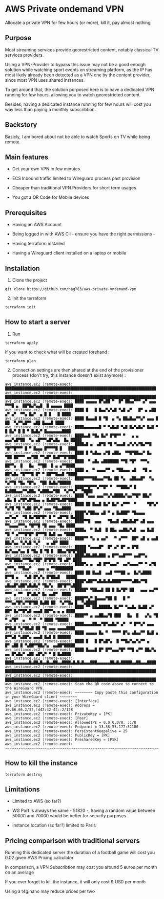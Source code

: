 # AWS Private ondemand VPN

Allocate a private VPN for few hours (or more), kill it, pay almost nothing


## Purpose

Most streaming services provide georestricted content, notably classical TV services providers.

Using a VPN-Provider to bypass this issue may not be a good enough solution while watching sport events on streaming platform, as the IP has most likely already been detected as a VPN one by the content provider, since most VPN uses shared instances.

To get around that, the solution purposed here is to have a dedicated VPN running for few hours, allowing you to watch georestricted content.

Besides, having a dedicated instance running for few hours will cost you way less than paying a monthly subscribtion.

## Backstory

Basicly, I am bored about not be able to watch Sports on TV while being remote.

## Main features

* Get your own VPN in few minutes

* ECS Inbound traffic limited to Wireguard process past provision

* Cheaper than traditional VPN Providers for short term usages

* You got a QR Code for Mobile devices

## Prerequisites

* Having an AWS Account

* Being logged in with AWS Cli - ensure you have the right permissions -

* Having terraform installed

* Having a Wireguard client installed on a laptop or mobile

## Installation

1. Clone the project

```
git clone https://github.com/nag763/aws-private-ondemand-vpn
```

2. Init the terraform

```
terraform init
```

## How to start a server

1. Run

```
terraform apply
```

If you want to check what will be created forehand :

```
terraform plan
```

2. Connection settings are then shared at the end of the provisioner process (don't try, this instance doesn't exist anymore) :

```
aws_instance.ec2 (remote-exec): █████████████████████████████████████████████████████████████████████
aws_instance.ec2 (remote-exec): █████████████████████████████████████████████████████████████████████
aws_instance.ec2 (remote-exec): ████ ▄▄▄▄▄ █▀▄██ ▀  █▀ ██▄▄▀▀▀ ▄▀ ▄▄▄ ▀▀▀█ ▄  ██▀█▄▀▄▄█  █ ▄▄▄▄▄ ████
aws_instance.ec2 (remote-exec): ████ █   █ █▄▄▀▄▀▄█ ▀▄█ ▄▀   █▀ ▄ ▄██  ▄▀ ▄▀  ▀▀▄ █▄▀  ▄ █ █   █ ████
aws_instance.ec2 (remote-exec): ████ █▄▄▄█ █ ▀█  ▄ ▀▄ ██▄█▄▄▀▀▄▀ ▄▄▄ █    ██  ▀▄▀▀▄█▀▀ ▄██ █▄▄▄█ ████
aws_instance.ec2 (remote-exec): ████▄▄▄▄▄▄▄█ ▀ ▀▄█▄█ ▀▄█ █▄▀▄█▄▀ █▄█ ▀ █ █▄▀ █ █ ▀ █▄█▄▀ █▄▄▄▄▄▄▄████
aws_instance.ec2 (remote-exec): ████▄▄█ ▀█▄ █▄▀ █▀█▀▀ ▀   ▄ ▄     ▄▄▄▀▄█▀██  ▀▄ ▄█▀▀▀▄█▀▄█▄  █▄ █████
aws_instance.ec2 (remote-exec): ████▄█ ▄  ▄█▀█ ▀█ ▀▄▄▄█ ▄▀▄▀▄▀█▄▀▀█ ▀█▀▀█▀▀▀ █ ▀ █▄▄▄ █▀▀▀▀█ █   ████
aws_instance.ec2 (remote-exec): ████ █ ▀▄█▄▄ ▄▀█ ▄██▄  ▀▀█▀██▄▄▀ █▄ ▀██ ██▀▀▀ ▄▄▀██ ▀▀▄█▀ █▄█▀▀█▀████
aws_instance.ec2 (remote-exec): ████  ▀ ▄█▄ ▄███████ ▀▀█ ▀█▀  ▀▀▀▄   ██▀▀▄  █   █▄  ▀▀██  █ ▄ ▄▀▀████
aws_instance.ec2 (remote-exec): ████ ▄  ▀ ▄▄▄▄▀▀ ▄ ▀██▄▄▄ ▄█   ▀█ ▄ ██▀▄█▄ ▀█▀▀▀█ █▀ ▀ ██▀▀█▄▄█ ▀████
aws_instance.ec2 (remote-exec): ████▀▀▀▀██▄▄▄▀▀█▄ ██ ▀▄  ▄██▄▄█▀  ▀▄   ▀▄▀▀█ ▀█▄ ▀█▀▄  ▀██ █▄█▄▀█████
aws_instance.ec2 (remote-exec): ████▀▀█▀▀▀▄▀▀█▀ ▀  ▀▀███▄▀ █ █▄███▄▄▄▀▀▄██▄ ▀▄███▄▄▀██  ▀▄▀▀▄▀  ▀████
aws_instance.ec2 (remote-exec): ████ ▀▄▄▄ ▄▄▄▀▀▄▀▄████▄▀▄▄▀▀█▀ ██▄▀ ▄█▄ █ ▄▀█▀▄█▀█▄▄ ▄ █▄██▀█▄██▀████
aws_instance.ec2 (remote-exec): ████ ██ █▄▄█ █▄▀ █▄▀ ▄▀▀▀  ▀     ▀█▀▄▀ ▀▄▀█ ▀█ ▀▄██ █▀▄▀ ▄▄▄ ▀█▄▄████
aws_instance.ec2 (remote-exec): ████▀▄▀██▄▄ ▄█ ▀ ▄ █▄███▀ ▀█▄▄▄▄ ▄▄▀▄▄▀  ▀█ █▄▀██▀█▀ █ ▀ ▄█▀▀█ █▄████
aws_instance.ec2 (remote-exec): ████▀▀█  ▄▄▄   ▀█▄▄█ ▄██▄█▄█▀ ▄█ ▄▄▄ ▀▀▄▄▄▄▀▀▀▄ ▀█▀▀█ ▀█ ▄▄▄ ▀█▄ ████
aws_instance.ec2 (remote-exec): ████▄  ▀ █▄█  █ ██▄ ▄▄██▄▀▄█  ▄▄ █▄█ ▀█ ▀ ▄▀▀▀█▀█▀ █▀▀▀█ █▄█ ▄▄ ▀████
aws_instance.ec2 (remote-exec): ████▀▀ ▀▄ ▄ ▄▄▀   ▀ ▄▀▀▀  ██▀ ▄█ ▄ ▄▄█  ██▄▀▄▄ ▀▄▀▄█ ▀▄▀   ▄ ▄█▀ ████
aws_instance.ec2 (remote-exec): █████ ▀▄▄▄▄█▀  █▀ ▄▀ █▀ ▄ █▀█   █▄▀▄▄▄▀▄▄ █ ▀█▄ █ ▀█ █  ██▄▄▀█▀█▀████
aws_instance.ec2 (remote-exec): ████▄██▄██▄███ ▄ █▀▀▄▄█▀▀▀ ▄▄█▀▀▄ ▀▀█▀███▄▀▀▀█▄▀██▀ █▀█▀█ ▀█ ▄█▀ ████
aws_instance.ec2 (remote-exec): ████▀▄ ▄  ▄█ █▀▀▄▄▄▀  ▄▄▀▄▄▄▄▀▀ ▀ ▄▀█ ▄▀▀▀▄ ▀▀█▄▄▀   ▄▄▄ ▄ ▀▀████████
aws_instance.ec2 (remote-exec): ████ ██ █▄▄█  ▄▄█ ▀▀▀██ ▄  █▄▀▄████ █▀▀█ ▄   ▀▄█ █▀▄▀▄ █▀██▄█   █████
aws_instance.ec2 (remote-exec): ████▀▄██▀▀▄█▄█▄█▄████▀▀▀▀▀▄██▄▀▀█ ▄█▄▄█▀▄██▀▄█▄█▄▀ ▀█▄▀▄  ██▀█▀▀▄████
aws_instance.ec2 (remote-exec): █████▀ ▀██▄▄█ ██ █ █▄▀█▀ ██   ▄▄▄ ▄▄▀▀ ▀▀▀ ▄ ▀▀  █▀▄█▄▀ █▄ ▄▄█▀  ████
aws_instance.ec2 (remote-exec): ████▀▀▄▀ █▄▄▄▄▀██ █   █ ▀  ▀▀▀▄▄▀█▀▄▀▀█▀██ █▄██ ██  ▀▄▀▀█▄ █  ▀▄█████
aws_instance.ec2 (remote-exec): ████ ▀▀ ██▄█████▄ █▄▀▀ ▀▄▄█▄ █▄██ ▄▀ ██▀ █▄▀▀█▀▄█ ▄▄▄█ ██▀▀▄ ▄ ▄ ████
aws_instance.ec2 (remote-exec): ████▀▀ ▄ ▄▄██▄▄▀█ ███   █▄  █   ▄▀▄ ▀█  ▀ ▄▀█▀  ▄  ▀ ▀  ▀ ████ ▀█████
aws_instance.ec2 (remote-exec): ████▄▄▄▄██▄▄▀█▀▄▄█▄▀ ▄▀  ▀ █▀▀▄▀ ▄▄▄ █▀█▄█ ▀▄▀██▄█ ██ ▀█ ▄▄▄ ▄▄▄▄████
aws_instance.ec2 (remote-exec): ████ ▄▄▄▄▄ █▄ ▀  ▀▀▀▀ █▀▄ ▄█▄▄▀▀ █▄█ ▄ █▀▀▄█ ▀▄██▀▄ ▄▄▄█ █▄█ █ ██████
aws_instance.ec2 (remote-exec): ████ █   █ █▀▄█▀▄  █ ▀▀█▄▀▄▄▀▄▀▀ ▄   █▀ ▄██ █ ▀▄██▀▀██▄▀▄  ▄▄██▀█████
aws_instance.ec2 (remote-exec): ████ █▄▄▄█ █▀ █▀▀▄▄▄▀█▀ ▀▀█ ▄▀▀ ██▄▀▄  ▄▄ █▀▄█▄▀ ▄██ ▄█▀▄▀ ▀ █ █▄████
aws_instance.ec2 (remote-exec): ████▄▄▄▄▄▄▄█▄██▄█▄▄█▄▄██▄▄████▄█▄█▄█▄▄▄███▄▄▄▄▄▄██▄█▄█████▄▄██▄▄▄████
aws_instance.ec2 (remote-exec): █████████████████████████████████████████████████████████████████████
aws_instance.ec2 (remote-exec): █████████████████████████████████████████████████████████████████████
aws_instance.ec2 (remote-exec): Scan the QR code above to connect to the WireGuard VPN.
aws_instance.ec2 (remote-exec): ~~~~~~~~ Copy paste this configuration in your WireGuard client ~~~~~~~~
aws_instance.ec2 (remote-exec): [Interface]
aws_instance.ec2 (remote-exec): Address = 10.66.66.2/32,fd42:42:42::2/128
aws_instance.ec2 (remote-exec): PrivateKey = [PK]
aws_instance.ec2 (remote-exec): [Peer]
aws_instance.ec2 (remote-exec): AllowedIPs = 0.0.0.0/0, ::/0
aws_instance.ec2 (remote-exec): Endpoint = 13.38.53.177:52180
aws_instance.ec2 (remote-exec): PersistentKeepalive = 25
aws_instance.ec2 (remote-exec): PublicKey = [PK]
aws_instance.ec2 (remote-exec): PresharedKey = [PSK]
aws_instance.ec2 (remote-exec): ~~~~~~~~~~~~~~~~~~~~~~~~~~~~~~~~~~~~~~~~~~~~~~~~~~~~~~~~~~~~~~~~~~~~~~~
```

## How to kill the instance

```
terraform destroy
```

## Limitations

* Limited to AWS (so far?)

* WG Port is always the same - 51820 -, having a random value between 50000 and 70000 would be better for security purposes

* Instance location (so far?) limited to Paris

## Pricing comparison with traditional servers

Running this dedicated server the duration of a football game will cost you 0.02 given AWS Pricing calculator

In comparison, a VPN Subscribtion may cost you around 5 euros per month on an average

If you ever forget to kill the instance, it will only cost 9 USD per month

Using a t4g.nano may reduce prices per two